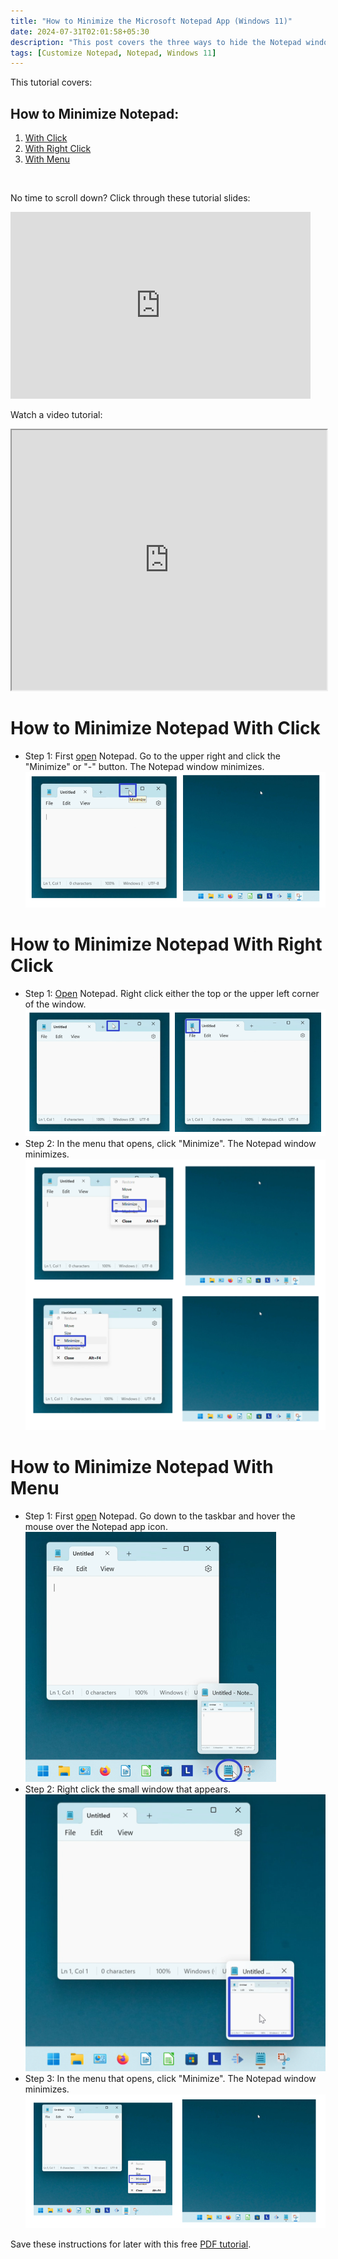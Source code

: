 ```yaml
---
title: "How to Minimize the Microsoft Notepad App (Windows 11)"
date: 2024-07-31T02:01:58+05:30
description: "This post covers the three ways to hide the Notepad window."
tags: [Customize Notepad, Notepad, Windows 11]
---
```

This tutorial covers:

## How to Minimize Notepad:
1. [With Click](#1)
2. [With Right Click](#2)
3. [With Menu](#3)

<br />

<p>No time to scroll down? Click through these tutorial slides:</p>
<iframe src="https://docs.google.com/presentation/d/e/2PACX-1vQ4v4TIw27JyQDYm8WRRz4kYlajasoKmYfsBNSTsXR8JUdXA-_5PraV7vw5q2KQ0RvZdal6euHo_ZD_/embed?start=false&loop=false&delayms=3000" frameborder="0" width="480" height="299" allowfullscreen="true" mozallowfullscreen="true" webkitallowfullscreen="true"></iframe>

<br />

Watch a video tutorial:
<iframe class="BLOG_video_class" allowfullscreen="" youtube-src-id="qdPApbNVOHQ" width="100%" height="416" src="https://www.youtube.com/embed/qdPApbNVOHQ"></iframe>

<h1 id="1">How to Minimize Notepad With Click</h1>

* Step 1: First [open](https://qhtutorials.github.io/posts/how-to-open-notepad/) Notepad. Go to the upper right and click the "Minimize" or "-" button. The Notepad window minimizes. <div class="stepimage">![Two screenshots where the cursor clicks the "-" button and the resulting empty Desktop appears as the Notepad window minimizes.](blogpptclickminimizebutton.png "Click '-' ")</div>

<h1 id="2">How to Minimize Notepad With Right Click</h1>

* Step 1: [Open](https://qhtutorials.github.io/posts/how-to-open-notepad/) Notepad. Right click either the top or the upper left corner of the window. <div class="stepimage">![Two screenshots where the cursor right clicks the top of, or the upper left corner of the Notepad window.](blogrightclick.png "Right click the top of the window")</div>
* Step 2: In the menu that opens, click "Minimize". The Notepad window minimizes. <div class="stepimage">![Four screenshots where the cursor clicks the "Minimize" option in the menu, and the resulting empty Desktop appears as the Notepad window minimizes.](blogrightclickminimize.png "Click 'Minimize' ")</div>

<h1 id="3">How to Minimize Notepad With Menu</h1>

* Step 1: First [open](https://qhtutorials.github.io/posts/how-to-open-notepad/) Notepad. Go down to the taskbar and hover the mouse over the Notepad app icon. <div class="stepimage">![A screenshot of the cursor hovering over the Notepad app icon on the taskbar at the bottom of the screen.](bloghoveroverappiconedit.png "Hover over the app icon")</div>
* Step 2: Right click the small window that appears. <div class="stepimage">![A screenshot of the cursor right clicking the small Notepad window above the app icon.](bloghoverrightclickwindowedit.png "Right click the small window")</div>
* Step 3: In the menu that opens, click "Minimize". The Notepad window minimizes. <div class="stepimage">![Two screenshots where the cursor clicks the "Minimize" option in the menu, and the resulting empty Desktop appears as the Notepad window minimizes.](blogppthoverrightclickminimize.png "Click 'Minimize' ")</div>


Save these instructions for later with this free [PDF tutorial](https://drive.google.com/file/d/1rjGFdndbdyE8gDHRadlGtsxTmRJ_6VTC/view?usp=sharing).

<br />